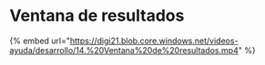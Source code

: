 # Ventana de resultados

{% embed url="https://digi21.blob.core.windows.net/videos-ayuda/desarrollo/14.%20Ventana%20de%20resultados.mp4" %}



